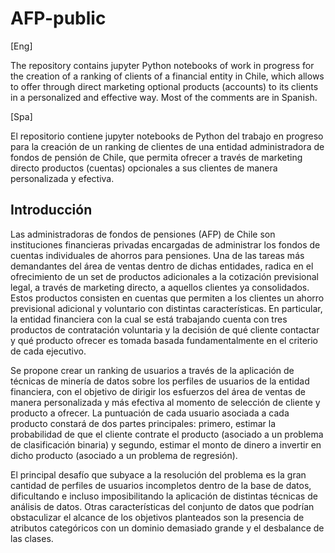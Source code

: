 # AFP-public

[Eng] 


The repository contains jupyter Python notebooks of work in progress for the creation of a ranking of clients of a financial entity in Chile, which allows to offer through direct marketing optional products (accounts) to its clients in a personalized and effective way.
Most of the comments are in Spanish.


[Spa] 

El repositorio contiene jupyter notebooks de Python del trabajo en progreso para la creación de un ranking de clientes de una entidad administradora de fondos de pensión de Chile, que permita ofrecer a través de marketing directo productos (cuentas) opcionales a sus clientes de manera personalizada y efectiva.


## Introducción

Las administradoras de fondos de pensiones (AFP) de Chile son instituciones financieras privadas encargadas de administrar los fondos de cuentas individuales de ahorros para pensiones. Una de las tareas más demandantes del área de ventas dentro de dichas entidades, radica en el ofrecimiento de un set de productos adicionales a la cotización previsional legal, a través de marketing directo, a aquellos clientes ya consolidados. Estos productos consisten en cuentas que permiten a los clientes un ahorro previsional adicional y voluntario con distintas características. En particular, la entidad financiera con la cual se está trabajando cuenta con tres productos de contratación voluntaria y la decisión de qué cliente contactar y qué producto ofrecer es tomada basada fundamentalmente en el criterio de cada ejecutivo.

Se propone crear un ranking de usuarios a través de la aplicación de técnicas de minería de datos sobre los perfiles de usuarios de la entidad financiera, con el objetivo de dirigir los esfuerzos del área de ventas de manera personalizada y más efectiva al momento de selección de cliente y producto a ofrecer. La puntuación de cada usuario asociada a cada producto constará de dos partes principales: primero, estimar la probabilidad de que el cliente contrate el producto (asociado a un problema de clasificación binaria) y segundo, estimar el monto de dinero a invertir en dicho producto (asociado a un problema de regresión).

El principal desafío que subyace a la resolución del problema es la gran cantidad de perfiles de usuarios incompletos dentro de la base de datos, dificultando e incluso imposibilitando la aplicación de distintas técnicas de análisis de datos. Otras características  del conjunto de datos que podrían obstaculizar el alcance de los objetivos planteados son la presencia de atributos categóricos con un dominio demasiado grande y el desbalance de las clases.
